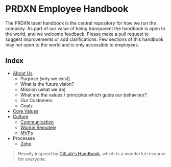 # PRDXN Employee Handbook

The PRDXN team handbook is the central repository for how we run the company. As part of our value of being transparent the handbook is open to the world, and we welcome feedback. Please make a pull request to suggest improvements or add clarifications. Few sections of this handbook may not open to the world and is only accessible to employees.

## Index
- [About Us](https://github.com/prdxn-org/handbook/blob/master/about.md)
  - Purpose (why we exist)
  - What is the future vision?
  - Mission (what we do)
  - What are the values / principles which guide our behaviour?
  - Our Customers
  - Goals
- [Core Values](https://github.com/prdxn-org/handbook/blob/master/values.md)
- [Culture](https://github.com/prdxn-org/handbook/blob/master/culture.md)
  - [Communication](https://github.com/prdxn-org/handbook/blob/master/communication.md)
  - [Workin Remotely](https://github.com/prdxn-org/handbook/blob/master/remote.md)
  - [MVPs](https://github.com/prdxn-org/handbook/blob/master/mvps.md)
- Processes
  - [Zoho](https://github.com/prdxn-org/handbook/blob/master/zoho.md)

> Heavily inspired by [GitLab's Handbook](https://about.gitlab.com/handbook/), which is a wonderful resource for everyone.
